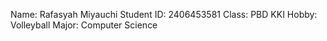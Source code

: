 Name: Rafasyah Miyauchi
Student ID: 2406453581
Class: PBD KKI
Hobby: Volleyball
Major: Computer Science